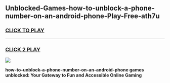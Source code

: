 
## Unblocked-Games-how-to-unblock-a-phone-number-on-an-android-phone-Play-Free-ath7u
<h3>
<a href="https://premium76.site?title=how-to-unblock-a-phone-number-on-an-android-phone&ref=20M">CLICK TO PLAY</a></h3>
<hr>

<h3>
<a href="https://premium76.site?title=how-to-unblock-a-phone-number-on-an-android-phone&ref=20M">CLICK 2 PLAY</a>
  
</h3>

<a href="https://premium76.site?title=how-to-unblock-a-phone-number-on-an-android-phone&ref=19M"><img src="https://clearcache.store/games.png"></a>


**how-to-unblock-a-phone-number-on-an-android-phone games unblocked: Your Gateway to Fun and Accessible Online Gaming**
